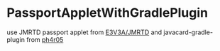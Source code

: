 # PassportAppletWithGradlePlugin
use JMRTD passport applet from [E3V3A/JMRTD](https://github.com/E3V3A/JMRTD) and javacard-gradle-plugin from [ph4r05](https://github.com/ph4r05/javacard-gradle-plugin)

